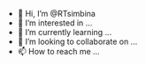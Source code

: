 - 👋 Hi, I’m @RTsimbina
- 👀 I’m interested in ...
- 🌱 I’m currently learning ...
- 💞️ I’m looking to collaborate on ...
- 📫 How to reach me ...

<!---
RTsimbina/RTsimbina is a ✨ special ✨ repository because its `README.md` (this file) appears on your GitHub profile.
You can click the Preview link to take a look at your changes.
--->
